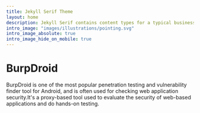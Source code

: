 ```yaml
---
title: Jekyll Serif Theme
layout: home
description: Jekyll Serif contains content types for a typical business website. The theme is fully responsive, blazing fast and artfully illustrated.
intro_image: "images/illustrations/pointing.svg"
intro_image_absolute: true
intro_image_hide_on_mobile: true
---
```


# BurpDroid

BurpDroid is one of the most popular penetration testing and vulnerability finder tool for Android, and is often used for checking web application security.It's a proxy-based tool used to evaluate the security of web-based applications and do hands-on testing.

